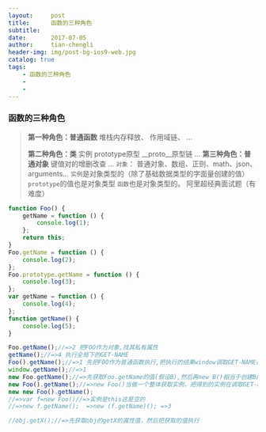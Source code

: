 ```yaml
---
layout:     post
title:      函数的三种角色
subtitle:   
date:       2017-07-05
author:     tian-chengli
header-img: img/post-bg-ios9-web.jpg
catalog: true
tags:
    - 函数的三种角色
    - 
    -
---
```


###   函数的三种角色
> **第一种角色：普通函数**
堆栈内存释放、
作用域链、
...
>
> **第二种角色：类**
> 实例
> prototype原型
> \__proto__原型链
> ...
> **第三种角色：普通对象**
> 键值对的增删改查
> ...
>  `对象`：
普通对象、数组、正则、math、json、arguments...
`实例`是对象类型的（除了基础数据类型的字面量创建的值）
`prototype`的值也是对象类型
`函数`也是对象类型的。
> 阿里超经典面试题（有难度）
```javascript
function Foo() {
    getName = function () {
        console.log(1);
    };
    return this;
}
Foo.getName = function () {
    console.log(2);
};
Foo.prototype.getName = function () {
    console.log(3);
};
var getName = function () {
    console.log(4);
};
function getName() {
    console.log(5);
}

Foo.getName();//=>2 把FOO作为对象,找其私有属性
getName();//=>4 执行全局下的GET-NAME
Foo().getName();//=>1 先把FOO作为普通函数执行,把执行的结果window调取GET-NAME在执行
window.getName();//=>1
new Foo.getName();//=>先获取Foo.getName的值(假设B),然后再new B()相当于创建B的实例 =>2  (new Foo.getName;一样的)
new Foo().getName();//=>new Foo()当做一个整体获取实例，把得到的实例在调取GET-NAME  =>3
new new Foo().getName();
//=>var f=new Foo()//=>实例是this这是空的
//=>new f.getName();  =>new (f.getName)(); =>3

//obj.getX();//=>先获取obj的getX的属性值，然后把获取的值执行
```
